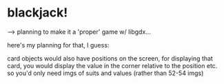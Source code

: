 # blackjack!


--> planning to make it a 'proper' game w/ libgdx... 

here's my planning for that, I guess:

card objects would also have positions on the screen, for displaying that card, you would display the value in the corner relative to the position etc.
so you'd only need imgs of suits and values (rather than 52-54 imgs)

